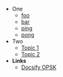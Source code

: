 - One
  - [foo](foo.md)
  - [bar](bar.md)
  - [ping](ping.md)
  - [pong](pong.md)
- Two
  - [Topic 1](advanced/adv-topic-1.md)
  - [Topic 2](advanced/adv-topic-2.md)
- **Links**
  - [Docsify OPSK](https://github.com/hibbitts-design/docsify-open-publishing-starter-kit/blob/master/README.md)
